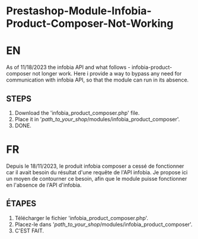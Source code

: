 # Prestashop-Module-Infobia-Product-Composer-Not-Working
# EN
As of 11/18/2023 the infobia API and what follows - infobia-product-composer not longer work. Here i provide a way to bypass any need for communication with infobia API, so that the module can run in its absence.

## STEPS
1. Download the 'infobia_product_composer.php' file.
2. Place it in '_path_to_your_shop_/modules/infobia_product_composer'.
3. DONE.

# FR
Depuis le 18/11/2023, le produit infobia composer a cessé de fonctionner car il avait besoin du résultat d'une requête de l'API infobia. Je propose ici un moyen de contourner ce besoin, afin que le module puisse fonctionner en l'absence de l'API d'infobia.

## ÉTAPES
1. Télécharger le fichier 'infobia_product_composer.php'.
2. Placez-le dans '_path_to_your_shop_/modules/infobia_product_composer'.
3. C'EST FAIT.
